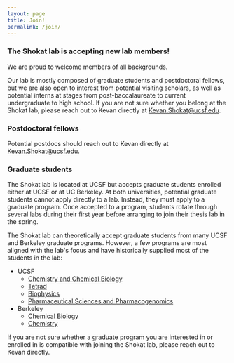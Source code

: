 ```yaml
---
layout: page
title: Join!
permalink: /join/
---
```

### The Shokat lab is accepting new lab members!
We are proud to welcome members of all backgrounds.

Our lab is mostly composed of graduate students and postdoctoral fellows, but we are also open to interest from potential visiting scholars, as well as potential interns at stages from post-baccalaureate to current undergraduate to high school. If you are not sure whether you belong at the Shokat lab, please reach out to Kevan directly at [Kevan.Shokat@ucsf.edu](mailto:Kevan.Shokat@ucsf.edu).

### Postdoctoral fellows
Potential postdocs should reach out to Kevan directly at [Kevan.Shokat@ucsf.edu](mailto:Kevan.Shokat@ucsf.edu).

### Graduate students
The Shokat lab is located at UCSF but accepts graduate students enrolled either at UCSF or at UC Berkeley. At both universities, potential graduate students cannot apply directly to a lab. Instead, they must apply to a graduate program. Once accepted to a program, students rotate through several labs during their first year before arranging to join their thesis lab in the spring.

The Shokat lab can theoretically accept graduate students from many UCSF and Berkeley graduate programs. However, a few programs are most aligned with the lab's focus and have historically supplied most of the students in the lab:
- UCSF
    - [Chemistry and Chemical Biology](https://ccb.ucsf.edu/)
    - [Tetrad](https://tetrad.ucsf.edu/)
    - [Biophysics](https://biophysics.ucsf.edu/)
    - [Pharmaceutical Sciences and Pharmacogenomics](https://pspg.ucsf.edu/)
- Berkeley
    - [Chemical Biology](https://chembio.berkeley.edu/)
    - [Chemistry](https://chemistry.berkeley.edu/grad/chem/about)

If you are not sure whether a graduate program you are interested in or enrolled in is compatible with joining the Shokat lab, please reach out to Kevan directly.